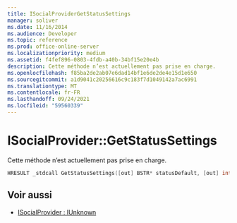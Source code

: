 ```yaml
---
title: ISocialProviderGetStatusSettings
manager: soliver
ms.date: 11/16/2014
ms.audience: Developer
ms.topic: reference
ms.prod: office-online-server
ms.localizationpriority: medium
ms.assetid: f4fef896-0803-4fdb-a40b-34bf15e20e4b
description: Cette méthode n’est actuellement pas prise en charge.
ms.openlocfilehash: f85ba2de2ab07e6dad14bf1e6de2de4e15d1e650
ms.sourcegitcommit: a1d9041c20256616c9c183f7d1049142a7ac6991
ms.translationtype: MT
ms.contentlocale: fr-FR
ms.lasthandoff: 09/24/2021
ms.locfileid: "59560339"
---
```

# <a name="isocialprovidergetstatussettings"></a>ISocialProvider::GetStatusSettings

Cette méthode n’est actuellement pas prise en charge. 
  
```cpp
HRESULT _stdcall GetStatusSettings([out] BSTR* statusDefault, [out] int* maxStatusLength);
```

## <a name="see-also"></a>Voir aussi

- [ISocialProvider : IUnknown](isocialprovideriunknown.md)

